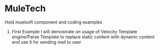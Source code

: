 # MuleTech
Hold muelsoft component and coding examples

1. First Example I will demostrate on usage of Velocity Template engine/Parse Template to replace static content with dynamic content and use it for sending mail to user

